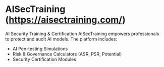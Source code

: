 # AISecTraining (https://aisectraining.com/)
AI Security Training &amp; Certification
AISecTraining empowers professionals to protect and audit AI models. The platform includes:
- AI Pen-testing Simulations
- Risk & Governance Calculators (ASR, PSR, Potential)
- Security Certification Modules
